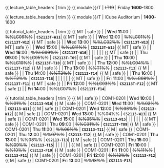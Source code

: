 <span id="lectures-s1">

{{ lecture_table_headers | trim }}
{{ module }}/T | ~~LT19~~ | Friday **1600**-1800
</span>

<span id="lectures-s2">

{{ lecture_table_headers | trim }}
{{ module }}/T | ICube Auditorium | **1400**-1600
</span>

<span id="tutorials-s1">

{{ tutorial_table_headers | trim }}
{{ MT | safe }} | | **W**ed  **11**:00 | ~~%%LC06%%~~ | **`CS2113T-W11`**|
{{ MT | safe }} | | **W**ed  **12**:00 | ~~%%LC01%%~~ | **`CS2113T-W12`**|
{{ MT | safe }} | | **W**ed  **13**:00 | ~~%%LC02%%~~ | **`CS2113T-W13`**|
{{ MT | safe }} | | **W**ed  **15**:00 | ~~%%LC11%%~~ | **`CS2113T-W15`**|
{{ MT | safe }} | | **W**ed  **16**:00 | ~~%%LC09%%~~ | **`CS2113T-W16`**|
 | | | | | |
{{ MT | safe }} | | **T**hu  **09**:00 | ~~%%LC05%%~~ | **`CS2113T-T09`**|
{{ MT | safe }} | | **T**hu  **10**:00 | ~~%%LC10%%~~ | **`CS2113T-T10`**|
{{ MT | safe }} | | **T**hu  **12**:00 | ~~%%LC04%%~~ | **`CS2113T-T12`**|
{{ M | safe }} | | **T**hu  **13**:00 | ~~%%T1%%~~ | **`CS2113-T13`**|
{{ M | safe }} | | **T**hu  **14**:00 | ~~%%T3%%~~ | **`CS2113-T14`**|
{{ M | safe }} | | **T**hu  **16**:00 | ~~%%T2%%~~ | **`CS2113-T16`**|
 | | | | | |
{{ MT | safe }} | | **F**ri  **11**:00 | ~~%%LC08%%~~ | **`CS2113T-F11`**|
{{ MT | safe }} | | **F**ri  **12**:00 | ~~%%LC03%%~~ | **`CS2113T-F12`**|
{{ MT | safe }} | | **F**ri  **14**:00 | ~~%%LC07%%~~ | **`CS2113T-F14`**|
</span>

<span id="tutorials-s2">

{{ tutorial_table_headers | trim }}
{{ M | safe }} | COM1-0201 | **W**ed  **10**:00 | ~~%%01%%~~ | **`CS2113-W10`**|
{{ M | safe }} | COM1-0201 | **W**ed  **11**:00 | ~~%%02%%~~ | **`CS2113-W11`**|
{{ M | safe }} | COM1-0201 | **W**ed  **12**:00 | ~~%%03%%~~ | **`CS2113-W12`**|
{{ M | safe }} | COM1-0201 | **W**ed  **13**:00 | ~~%%04%%~~ | **`CS2113-W13`**|
{{ M | safe }} | COM1-0201 | **W**ed  **15**:00 | ~~%%05%%~~ | **`CS2113-W15`**|
 | | | | | |
{{ MT | safe }} | COM1-0201 | **T**hu  **09**:00 | ~~%%C01%%~~ | **`CS2113T-T09`**|
{{ M | safe }} | COM1-0201 | **T**hu  **11**:00 | ~~%%06%%~~ | **`CS2113-T11`**|
{{ M | safe }} | COM1-0201 | **T**hu  **12**:00 | ~~%%07%%~~ | **`CS2113-T12`**|
{{ M | safe }} | COM1-0201 | **T**hu  **13**:00 | ~~%%08%%~~ | **`CS2113-T13`**|
{{ M | safe }} | COM1-0201 | **T**hu  **15**:00 | ~~%%09%%~~ | **`CS2113-T15`**|
 | | | | | |
{{ M | safe }} | COM1-0201 | **F**ri  **10**:00 | ~~%%10%%~~ | **`CS2113-F10`**|
{{ M | safe }} | COM1-0201 | **F**ri  **11**:00 | ~~%%11%%~~ | **`CS2113-F11`**|
{{ M | safe }} | COM1-0201 | **F**ri  **12**:00 | ~~%%12%%~~ | **`CS2113-F12`**|
{{ M | safe }} | COM1-0201 | **F**ri  **13**:00 | ~~%%13%%~~ | **`CS2113-F13`**|
</span>
